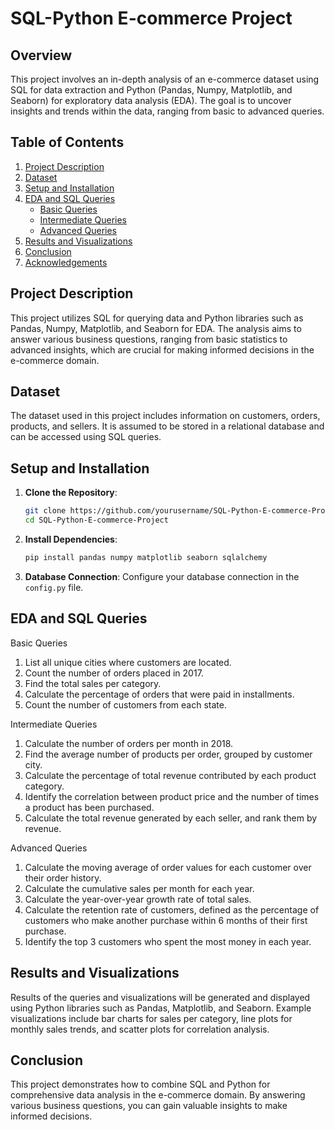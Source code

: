 # SQL-Python E-commerce Project

## Overview

This project involves an in-depth analysis of an e-commerce dataset using SQL for data extraction and Python (Pandas, Numpy, Matplotlib, and Seaborn) for exploratory data analysis (EDA). The goal is to uncover insights and trends within the data, ranging from basic to advanced queries.

## Table of Contents

1. [Project Description](#project-description)
2. [Dataset](#dataset)
3. [Setup and Installation](#setup-and-installation)
4. [EDA and SQL Queries](#eda-and-sql-queries)
    - [Basic Queries](#basic-queries)
    - [Intermediate Queries](#intermediate-queries)
    - [Advanced Queries](#advanced-queries)
5. [Results and Visualizations](#results-and-visualizations)
6. [Conclusion](#conclusion)
7. [Acknowledgements](#acknowledgements)

## Project Description

This project utilizes SQL for querying data and Python libraries such as Pandas, Numpy, Matplotlib, and Seaborn for EDA. The analysis aims to answer various business questions, ranging from basic statistics to advanced insights, which are crucial for making informed decisions in the e-commerce domain.

## Dataset

The dataset used in this project includes information on customers, orders, products, and sellers. It is assumed to be stored in a relational database and can be accessed using SQL queries.

## Setup and Installation

1. **Clone the Repository**:
    ```bash
    git clone https://github.com/yourusername/SQL-Python-E-commerce-Project.git
    cd SQL-Python-E-commerce-Project
    ```

2. **Install Dependencies**:
    ```bash
    pip install pandas numpy matplotlib seaborn sqlalchemy
    ```

3. **Database Connection**:
    Configure your database connection in the `config.py` file.

## EDA and SQL Queries
Basic Queries
1. List all unique cities where customers are located.
2. Count the number of orders placed in 2017.
3. Find the total sales per category.
4. Calculate the percentage of orders that were paid in installments.
5. Count the number of customers from each state. 

Intermediate Queries
1. Calculate the number of orders per month in 2018.
2. Find the average number of products per order, grouped by customer city.
3. Calculate the percentage of total revenue contributed by each product category.
4. Identify the correlation between product price and the number of times a product has been purchased.
5. Calculate the total revenue generated by each seller, and rank them by revenue.

Advanced Queries
1. Calculate the moving average of order values for each customer over their order history.
2. Calculate the cumulative sales per month for each year.
3. Calculate the year-over-year growth rate of total sales.
4. Calculate the retention rate of customers, defined as the percentage of customers who make another purchase within 6 months of their first purchase.
5. Identify the top 3 customers who spent the most money in each year.

## Results and Visualizations
Results of the queries and visualizations will be generated and displayed using Python libraries such as Pandas, Matplotlib, and Seaborn. Example visualizations include bar charts for sales per category, line plots for monthly sales trends, and scatter plots for correlation analysis.

## Conclusion
This project demonstrates how to combine SQL and Python for comprehensive data analysis in the e-commerce domain. By answering various business questions, you can gain valuable insights to make informed decisions.

